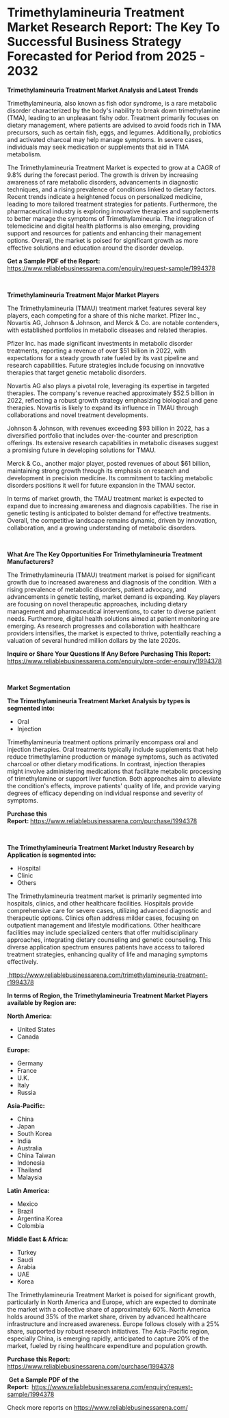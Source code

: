 <p><h1>Trimethylamineuria Treatment Market Research Report: The Key To Successful Business Strategy Forecasted for Period from 2025 - 2032</h1></p><p><strong>Trimethylamineuria Treatment Market Analysis and Latest Trends</strong></p>
<p><p>Trimethylamineuria, also known as fish odor syndrome, is a rare metabolic disorder characterized by the body's inability to break down trimethylamine (TMA), leading to an unpleasant fishy odor. Treatment primarily focuses on dietary management, where patients are advised to avoid foods rich in TMA precursors, such as certain fish, eggs, and legumes. Additionally, probiotics and activated charcoal may help manage symptoms. In severe cases, individuals may seek medication or supplements that aid in TMA metabolism.</p><p>The Trimethylamineuria Treatment Market is expected to grow at a CAGR of 9.8% during the forecast period. The growth is driven by increasing awareness of rare metabolic disorders, advancements in diagnostic techniques, and a rising prevalence of conditions linked to dietary factors. Recent trends indicate a heightened focus on personalized medicine, leading to more tailored treatment strategies for patients. Furthermore, the pharmaceutical industry is exploring innovative therapies and supplements to better manage the symptoms of Trimethylamineuria. The integration of telemedicine and digital health platforms is also emerging, providing support and resources for patients and enhancing their management options. Overall, the market is poised for significant growth as more effective solutions and education around the disorder develop.</p></p>
<p><strong>Get a Sample PDF of the Report:&nbsp;</strong> <a href="https://www.reliablebusinessarena.com/enquiry/request-sample/1994378?utm_campaign=2146&utm_medium=2&utm_source=Github&utm_content=ia&utm_term=03032025&utm_id=trimethylamineuria-treatment">https://www.reliablebusinessarena.com/enquiry/request-sample/1994378</a></p>
<p>&nbsp;</p>
<p><strong>Trimethylamineuria Treatment Major Market Players</strong></p>
<p><p>The Trimethylamineuria (TMAU) treatment market features several key players, each competing for a share of this niche market. Pfizer Inc., Novartis AG, Johnson & Johnson, and Merck & Co. are notable contenders, with established portfolios in metabolic diseases and related therapies. </p><p>Pfizer Inc. has made significant investments in metabolic disorder treatments, reporting a revenue of over $51 billion in 2022, with expectations for a steady growth rate fueled by its vast pipeline and research capabilities. Future strategies include focusing on innovative therapies that target genetic metabolic disorders.</p><p>Novartis AG also plays a pivotal role, leveraging its expertise in targeted therapies. The company's revenue reached approximately $52.5 billion in 2022, reflecting a robust growth strategy emphasizing biological and gene therapies. Novartis is likely to expand its influence in TMAU through collaborations and novel treatment developments.</p><p>Johnson & Johnson, with revenues exceeding $93 billion in 2022, has a diversified portfolio that includes over-the-counter and prescription offerings. Its extensive research capabilities in metabolic diseases suggest a promising future in developing solutions for TMAU.</p><p>Merck & Co., another major player, posted revenues of about $61 billion, maintaining strong growth through its emphasis on research and development in precision medicine. Its commitment to tackling metabolic disorders positions it well for future expansion in the TMAU sector.</p><p>In terms of market growth, the TMAU treatment market is expected to expand due to increasing awareness and diagnosis capabilities. The rise in genetic testing is anticipated to bolster demand for effective treatments. Overall, the competitive landscape remains dynamic, driven by innovation, collaboration, and a growing understanding of metabolic disorders.</p></p>
<p>&nbsp;</p>
<p><strong>What Are The Key Opportunities For Trimethylamineuria Treatment Manufacturers?</strong></p>
<p><p>The Trimethylamineuria (TMAU) treatment market is poised for significant growth due to increased awareness and diagnosis of the condition. With a rising prevalence of metabolic disorders, patient advocacy, and advancements in genetic testing, market demand is expanding. Key players are focusing on novel therapeutic approaches, including dietary management and pharmaceutical interventions, to cater to diverse patient needs. Furthermore, digital health solutions aimed at patient monitoring are emerging. As research progresses and collaboration with healthcare providers intensifies, the market is expected to thrive, potentially reaching a valuation of several hundred million dollars by the late 2020s.</p></p>
<p><strong>Inquire or Share Your Questions If Any Before Purchasing This Report:</strong> <a href="https://www.reliablebusinessarena.com/enquiry/pre-order-enquiry/1994378?utm_campaign=2146&utm_medium=2&utm_source=Github&utm_content=ia&utm_term=03032025&utm_id=trimethylamineuria-treatment">https://www.reliablebusinessarena.com/enquiry/pre-order-enquiry/1994378</a></p>
<p>&nbsp;</p>
<p><strong>Market Segmentation</strong></p>
<p><strong>The Trimethylamineuria Treatment Market Analysis by types is segmented into:</strong></p>
<p><ul><li>Oral</li><li>Injection</li></ul></p>
<p><p>Trimethylamineuria treatment options primarily encompass oral and injection therapies. Oral treatments typically include supplements that help reduce trimethylamine production or manage symptoms, such as activated charcoal or other dietary modifications. In contrast, injection therapies might involve administering medications that facilitate metabolic processing of trimethylamine or support liver function. Both approaches aim to alleviate the condition's effects, improve patients' quality of life, and provide varying degrees of efficacy depending on individual response and severity of symptoms.</p></p>
<p><strong>Purchase this Report:&nbsp;</strong><a href="https://www.reliablebusinessarena.com/purchase/1994378?utm_campaign=2146&utm_medium=2&utm_source=Github&utm_content=ia&utm_term=03032025&utm_id=trimethylamineuria-treatment">https://www.reliablebusinessarena.com/purchase/1994378</a></p>
<p>&nbsp;</p>
<p><strong>The Trimethylamineuria Treatment Market Industry Research by Application is segmented into:</strong></p>
<p><ul><li>Hospital</li><li>Clinic</li><li>Others</li></ul></p>
<p><p>The Trimethylamineuria treatment market is primarily segmented into hospitals, clinics, and other healthcare facilities. Hospitals provide comprehensive care for severe cases, utilizing advanced diagnostic and therapeutic options. Clinics often address milder cases, focusing on outpatient management and lifestyle modifications. Other healthcare facilities may include specialized centers that offer multidisciplinary approaches, integrating dietary counseling and genetic counseling. This diverse application spectrum ensures patients have access to tailored treatment strategies, enhancing quality of life and managing symptoms effectively.</p></p>
<p><a href="https://www.reliablebusinessarena.com/trimethylamineuria-treatment-r1994378?utm_campaign=2146&utm_medium=2&utm_source=Github&utm_content=ia&utm_term=03032025&utm_id=trimethylamineuria-treatment">&nbsp;https://www.reliablebusinessarena.com/trimethylamineuria-treatment-r1994378</a></p>
<p><strong>In terms of Region, the Trimethylamineuria Treatment Market Players available by Region are:</strong></p>
<p>
    <p> <strong> North America: </strong>
        <ul>
            <li>United States</li>
            <li>Canada</li>
        </ul>
        </p> 
    <p> <strong> Europe: </strong>
        <ul>
            <li>Germany</li>
            <li>France</li>
            <li>U.K.</li>
            <li>Italy</li>
            <li>Russia</li>
        </ul>
        </p> 
    <p> <strong> Asia-Pacific: </strong>
        <ul>
            <li>China</li>
            <li>Japan</li>
            <li>South Korea</li>
            <li>India</li>
            <li>Australia</li>
            <li>China Taiwan</li>
            <li>Indonesia</li>
            <li>Thailand</li>
            <li>Malaysia</li>
        </ul>
        </p> 
    <p> <strong> Latin America: </strong>
        <ul>
            <li>Mexico</li>
            <li>Brazil</li>
            <li>Argentina Korea</li>
            <li>Colombia</li>
        </ul>
        </p> 
    <p> <strong> Middle East & Africa: </strong>
        <ul>
            <li>Turkey</li>
            <li>Saudi</li>
            <li>Arabia</li>
            <li>UAE</li>
            <li>Korea</li>
        </ul>
    </p>
    </p>
<p><p>The Trimethylamineuria Treatment Market is poised for significant growth, particularly in North America and Europe, which are expected to dominate the market with a collective share of approximately 60%. North America holds around 35% of the market share, driven by advanced healthcare infrastructure and increased awareness. Europe follows closely with a 25% share, supported by robust research initiatives. The Asia-Pacific region, especially China, is emerging rapidly, anticipated to capture 20% of the market, fueled by rising healthcare expenditure and population growth.</p></p>
<p><strong>Purchase this Report: </strong><a href="https://www.reliablebusinessarena.com/purchase/1994378?utm_campaign=2146&utm_medium=2&utm_source=Github&utm_content=ia&utm_term=03032025&utm_id=trimethylamineuria-treatment">https://www.reliablebusinessarena.com/purchase/1994378</a></p>
<p>&nbsp;<strong>Get a Sample PDF of the Report:&nbsp;&nbsp;</strong><a href="https://www.reliablebusinessarena.com/enquiry/request-sample/1994378?utm_campaign=2146&utm_medium=2&utm_source=Github&utm_content=ia&utm_term=03032025&utm_id=trimethylamineuria-treatment">https://www.reliablebusinessarena.com/enquiry/request-sample/1994378</a></p>
<p><strong></strong></p>
<p>Check more reports on <a href="https://www.reliablebusinessarena.com/?utm_campaign=2146&utm_medium=2&utm_source=Github&utm_content=ia&utm_term=03032025&utm_id=trimethylamineuria-treatment">https://www.reliablebusinessarena.com/</a></p>